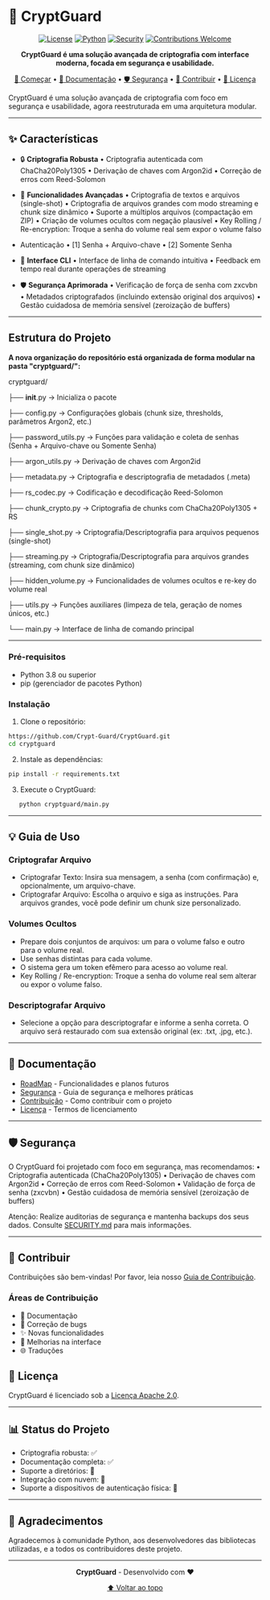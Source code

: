 # 🔐 CryptGuard

<div align="center">

[![License](https://img.shields.io/badge/license-Apache%202.0-blue.svg)](LICENSE)
[![Python](https://img.shields.io/badge/python-3.8%2B-blue)](https://www.python.org/downloads/)
[![Security](https://img.shields.io/badge/security-audited-green.svg)](SECURITY.md)
[![Contributions Welcome](https://img.shields.io/badge/contributions-welcome-brightgreen.svg)](CONTRIBUTING.md)

**CryptGuard é uma solução avançada de criptografia com interface moderna, focada em segurança e usabilidade.**

[🚀 Começar](#-início-rápido) •
[📖 Documentação](#-documentação) •
[🛡️ Segurança](#%EF%B8%8F-segurança) •
[🤝 Contribuir](#-contribuir) •
[📜 Licença](#-licença)

</div>

CryptGuard é uma solução avançada de criptografia com foco em segurança e usabilidade, agora reestruturada em uma arquitetura modular.

--------------------------------------------------------------------------------
## ✨ Características

- 🔒 **Criptografia Robusta**
  • Criptografia autenticada com ChaCha20Poly1305
  • Derivação de chaves com Argon2id
  • Correção de erros com Reed-Solomon

- 🎯 **Funcionalidades Avançadas**
  • Criptografia de textos e arquivos (single-shot)
  • Criptografia de arquivos grandes com modo streaming e chunk size dinâmico
  • Suporte a múltiplos arquivos (compactação em ZIP)
  • Criação de volumes ocultos com negação plausível
  • Key Rolling / Re-encryption: Troque a senha do volume real sem expor o volume falso

- Autenticação
  • [1] Senha + Arquivo-chave
  • [2] Somente Senha

- 💫 **Interface CLI**
  • Interface de linha de comando intuitiva
  • Feedback em tempo real durante operações de streaming

- 🛡️ **Segurança Aprimorada**
  • Verificação de força de senha com zxcvbn
  • Metadados criptografados (incluindo extensão original dos arquivos)
  • Gestão cuidadosa de memória sensível (zeroização de buffers)

--------------------------------------------------------------------------------

## Estrutura do Projeto

**A nova organização do repositório está organizada de forma modular na pasta "cryptguard/":**

cryptguard/

├── __init__.py             -> Inicializa o pacote

├── config.py               -> Configurações globais (chunk size, thresholds, parâmetros Argon2, etc.)

├── password_utils.py       -> Funções para validação e coleta de senhas (Senha + Arquivo-chave ou Somente Senha)

├── argon_utils.py          -> Derivação de chaves com Argon2id

├── metadata.py             -> Criptografia e descriptografia de metadados (.meta)

├── rs_codec.py             -> Codificação e decodificação Reed-Solomon

├── chunk_crypto.py         -> Criptografia de chunks com ChaCha20Poly1305 + RS

├── single_shot.py          -> Criptografia/Descriptografia para arquivos pequenos (single-shot)

├── streaming.py            -> Criptografia/Descriptografia para arquivos grandes (streaming, com chunk size dinâmico)

├── hidden_volume.py        -> Funcionalidades de volumes ocultos e re-key do volume real

├── utils.py                -> Funções auxiliares (limpeza de tela, geração de nomes únicos, etc.)

└── main.py                 -> Interface de linha de comando principal

--------------------------------------------------------------------------------
### Pré-requisitos

- Python 3.8 ou superior
- pip (gerenciador de pacotes Python)

### Instalação

1. Clone o repositório:
```bash
https://github.com/Crypt-Guard/CryptGuard.git
cd cryptguard
```

2. Instale as dependências:
```bash
pip install -r requirements.txt
```

3. Execute o CryptGuard:
```bash
   python cryptguard/main.py
```
--------------------------------------------------------------------------------
## 💡 Guia de Uso

### Criptografar Arquivo
  - Criptografar Texto: Insira sua mensagem, a senha (com confirmação) e, opcionalmente, um arquivo-chave.
  - Criptografar Arquivo: Escolha o arquivo e siga as instruções. Para arquivos grandes, você pode definir um chunk size personalizado.

### Volumes Ocultos
  - Prepare dois conjuntos de arquivos: um para o volume falso e outro para o volume real.
  - Use senhas distintas para cada volume.
  - O sistema gera um token efêmero para acesso ao volume real.
  - Key Rolling / Re-encryption: Troque a senha do volume real sem alterar ou expor o volume falso.

### Descriptografar Arquivo
  - Selecione a opção para descriptografar e informe a senha correta. O arquivo será restaurado com sua extensão original (ex: .txt, .jpg, etc.).

--------------------------------------------------------------------------------
## 📖 Documentação

- [RoadMap](ROADMAP.md) - Funcionalidades e planos futuros
- [Segurança](SECURITY.md) - Guia de segurança e melhores práticas
- [Contribuição](CONTRIBUTING.md) - Como contribuir com o projeto
- [Licença](LICENSE) - Termos de licenciamento

--------------------------------------------------------------------------------
## 🛡️ Segurança

O CryptGuard foi projetado com foco em segurança, mas recomendamos:
  • Criptografia autenticada (ChaCha20Poly1305)
  • Derivação de chaves com Argon2id
  • Correção de erros com Reed-Solomon
  • Validação de força de senha (zxcvbn)
  • Gestão cuidadosa de memória sensível (zeroização de buffers)

Atenção: Realize auditorias de segurança e mantenha backups dos seus dados.
Consulte [SECURITY.md](SECURITY.md) para mais informações.

--------------------------------------------------------------------------------
## 🤝 Contribuir

Contribuições são bem-vindas! Por favor, leia nosso [Guia de Contribuição](CONTRIBUTING.md).

### Áreas de Contribuição

- 📝 Documentação
- 🐛 Correção de bugs
- ✨ Novas funcionalidades
- 🎨 Melhorias na interface
- 🌐 Traduções

## 📜 Licença

CryptGuard é licenciado sob a [Licença Apache 2.0](LICENSE).

--------------------------------------------------------------------------------

## 📊 Status do Projeto

  - Criptografia robusta: ✅
  - Documentação completa: ✅
  - Suporte a diretórios: 🚧
  - Integração com nuvem: 🚧
  - Suporte a dispositivos de autenticação física: 🚧

--------------------------------------------------------------------------------

## 🙏 Agradecimentos

Agradecemos à comunidade Python, aos desenvolvedores das bibliotecas utilizadas, e a todos os contribuidores deste projeto.

--------------------------------------------------------------------------------
<div align="center">

**CryptGuard** - Desenvolvido com ❤️

[⬆ Voltar ao topo](#-cryptguard)

</div>
